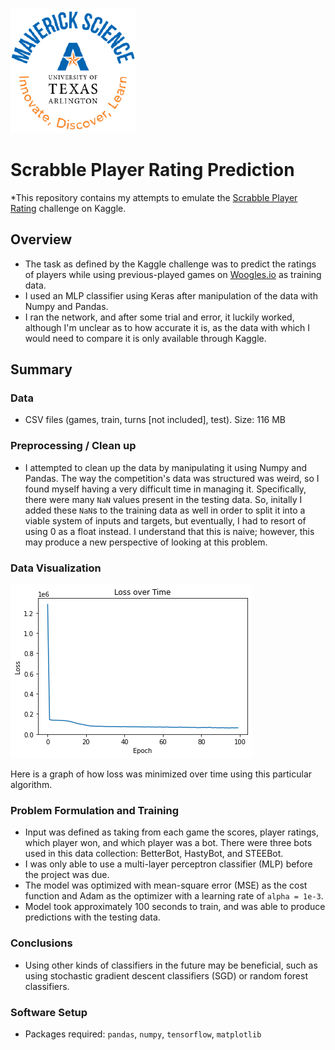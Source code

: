 ![](UTA-DataScience-Logo.png)

# Scrabble Player Rating Prediction

*This repository contains my attempts to emulate the [Scrabble Player Rating](https://www.kaggle.com/competitions/scrabble-player-rating) challenge on Kaggle.

## Overview

* The task as defined by the Kaggle challenge was to predict the ratings of players while using previous-played games on [Woogles.io](https://woogles.io/) as training data.
* I used an MLP classifier using Keras after manipulation of the data with Numpy and Pandas.
* I ran the network, and after some trial and error, it luckily worked, although I'm unclear as to how accurate it is, as the data with which I would need to compare it is only available through Kaggle.

## Summary

### Data

* CSV files (games, train, turns [not included], test). Size: 116 MB

### Preprocessing / Clean up

* I attempted to clean up the data by manipulating it using Numpy and Pandas. The way the competition's data was structured was weird, so I found myself having a very difficult time in managing it. Specifically, there were many `NaN` values present in the testing data. So, initally I added these `NaN`s to the training data as well in order to split it into a viable system of inputs and targets, but eventually, I had to resort of using 0 as a float instead. I understand that this is naive; however, this may produce a new perspective of looking at this problem.

### Data Visualization

![](loss.png)

Here is a graph of how loss was minimized over time using this particular algorithm.

### Problem Formulation and Training

  * Input was defined as taking from each game the scores, player ratings, which player won, and which player was a bot. There were three bots used in this data collection: BetterBot, HastyBot, and STEEBot.
  * I was only able to use a multi-layer perceptron classifier (MLP) before the project was due.
  * The model was optimized with mean-square error (MSE) as the cost function and Adam as the optimizer with a learning rate of `alpha = 1e-3`.
  * Model took approximately 100 seconds to train, and was able to produce predictions with the testing data.
  
### Conclusions

* Using other kinds of classifiers in the future may be beneficial, such as using stochastic gradient descent classifiers (SGD) or random forest classifiers.

### Software Setup
* Packages required: `pandas`, `numpy`, `tensorflow`, `matplotlib`

